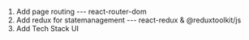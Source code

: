 1. Add page routing --- react-router-dom
2. Add redux for statemanagement --- react-redux & @reduxtoolkit/js
3. Add Tech Stack UI
